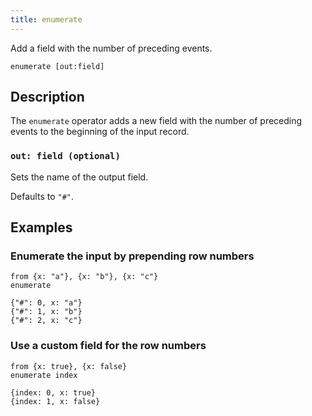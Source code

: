 ```yaml
---
title: enumerate
---
```


Add a field with the number of preceding events.

```tql
enumerate [out:field]
```

## Description

The `enumerate` operator adds a new field with the number of preceding events to
the beginning of the input record.

### `out: field (optional)`

Sets the name of the output field.

Defaults to `"#"`.

## Examples

### Enumerate the input by prepending row numbers

```tql
from {x: "a"}, {x: "b"}, {x: "c"}
enumerate
```

```tql
{"#": 0, x: "a"}
{"#": 1, x: "b"}
{"#": 2, x: "c"}
```

### Use a custom field for the row numbers

```tql
from {x: true}, {x: false}
enumerate index
```

```tql
{index: 0, x: true}
{index: 1, x: false}
```
